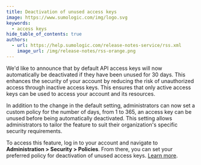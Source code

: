 ```yaml
---
title: Deactivation of unused access keys
image: https://www.sumologic.com/img/logo.svg
keywords:
  - access keys
hide_table_of_contents: true
authors:
  - url: https://help.sumologic.com/release-notes-service/rss.xml
    image_url: /img/release-notes/rss-orange.png
---
```



We'd like to announce that by default API access keys will now automatically be deactivated if they have been unused for 30 days. This enhances the security of your account by reducing the risk of unauthorized access through inactive access keys. This ensures that only active access keys can be used to access your account and its resources. 

In addition to the change in the default setting, administrators can now set a custom policy for the number of days, from 1 to 365, an access key can be unused before being automatically deactivated. This setting allows administrators to tailor the feature to suit their organization's specific security requirements.

To access this feature, log in to your account and navigate to **Administration > Security > Policies**. From there, you can set your preferred policy for deactivation of unused access keys. [Learn more](/docs/manage/security/access-keys#edit-deactivate-or-delete-an-access-key).
